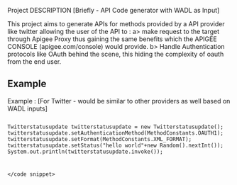 Project DESCRIPTION
[Briefly - API Code generator with WADL as Input]



This project aims to generate APIs for methods provided by a API provider like twitter 
allowing the user of the API to :
a> make request to the target through Apigee Proxy thus gaining the same benefits which the APIGEE
CONSOLE (apigee.com/console) would provide.
b> Handle Authentication protocols like OAuth behind the scene, this hiding the complexity of oauth 
from the end user.

<h2>Example</h2>
Example : [For Twitter - would be similar to other providers as well based on WADL inputs]

<code snippet>

   Twitterstatusupdate twitterstatusupdate = new Twitterstatusupdate();
   twitterstatusupdate.setAuthenticationMethod(MethodConstants.OAUTH1);
   twitterstatusupdate.setFormat(MethodConstants.XML_FORMAT);
   twitterstatusupdate.setStatus("hello world"+new Random().nextInt());
   System.out.println(twitterstatusupdate.invoke());	

</code snippet>

